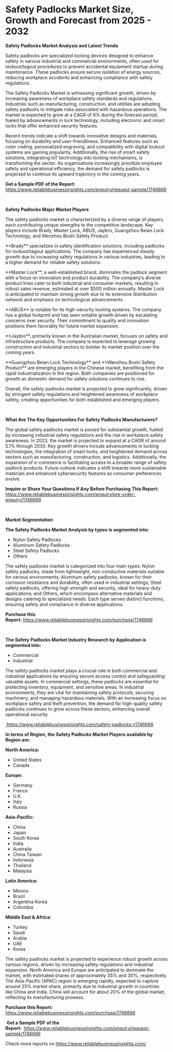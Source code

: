 <p><h1>Safety Padlocks Market Size, Growth and Forecast from 2025 - 2032</h1></p><p><strong>Safety Padlocks Market Analysis and Latest Trends</strong></p>
<p><p>Safety padlocks are specialized locking devices designed to enhance safety in various industrial and commercial environments, often used for lockout/tagout procedures to prevent accidental equipment startup during maintenance. These padlocks ensure secure isolation of energy sources, reducing workplace accidents and enhancing compliance with safety regulations.</p><p>The Safety Padlocks Market is witnessing significant growth, driven by increasing awareness of workplace safety standards and regulations. Industries such as manufacturing, construction, and utilities are adopting safety padlocks to mitigate risks associated with hazardous operations. The market is expected to grow at a CAGR of 9% during the forecast period, fueled by advancements in lock technology, including electronic and smart locks that offer enhanced security features.</p><p>Recent trends indicate a shift towards innovative designs and materials, focusing on durability and user-friendliness. Enhanced features such as color coding, personalized engraving, and compatibility with digital lockout systems are gaining popularity. Additionally, the rise of smart safety solutions, integrating IoT technology into locking mechanisms, is transforming the sector. As organizations increasingly prioritize employee safety and operational efficiency, the demand for safety padlocks is projected to continue its upward trajectory in the coming years.</p></p>
<p><strong>Get a Sample PDF of the Report:&nbsp;</strong> <a href="https://www.reliablebusinessinsights.com/enquiry/request-sample/1746666?utm_campaign=97&utm_medium=2&utm_source=Github&utm_content=ia&utm_term=07022025&utm_id=safety-padlocks">https://www.reliablebusinessinsights.com/enquiry/request-sample/1746666</a></p>
<p>&nbsp;</p>
<p><strong>Safety Padlocks Major Market Players</strong></p>
<p><p>The safety padlocks market is characterized by a diverse range of players, each contributing unique strengths to the competitive landscape. Key players include Brady, Master Lock, ABUS, Jaybro, Guangzhou Beian Lock Technology, and Wenzhou Boshi Safety Product.</p><p>**Brady** specializes in safety identification solutions, including padlocks for lockout/tagout applications. The company has experienced steady growth due to increasing safety regulations in various industries, leading to a higher demand for reliable safety solutions.</p><p>**Master Lock**, a well-established brand, dominates the padlock segment with a focus on innovation and product durability. The company’s diverse product lines cater to both industrial and consumer markets, resulting in robust sales revenue, estimated at over $500 million annually. Master Lock is anticipated to maintain strong growth due to its extensive distribution network and emphasis on technological advancements.</p><p>**ABUS** is notable for its high-security locking systems. The company has a global footprint and has seen notable growth driven by escalating concerns over security. Their commitment to quality and innovation positions them favorably for future market expansion.</p><p>**Jaybro**, primarily known in the Australian market, focuses on safety and infrastructure products. The company is expected to leverage growing construction and industrial sectors to bolster its market position over the coming years.</p><p>**Guangzhou Beian Lock Technology** and **Wenzhou Boshi Safety Product** are emerging players in the Chinese market, benefiting from the rapid industrialization in the region. Both companies are positioned for growth as domestic demand for safety solutions continues to rise.</p><p>Overall, the safety padlocks market is projected to grow significantly, driven by stringent safety regulations and heightened awareness of workplace safety, creating opportunities for both established and emerging players.</p></p>
<p>&nbsp;</p>
<p><strong>What Are The Key Opportunities For Safety Padlocks Manufacturers?</strong></p>
<p><p>The global safety padlocks market is poised for substantial growth, fueled by increasing industrial safety regulations and the rise in workplace safety awareness. In 2023, the market is projected to expand at a CAGR of around 5.1% through 2030. Key growth drivers include advancements in locking technologies, the integration of smart locks, and heightened demand across sectors such as manufacturing, construction, and logistics. Additionally, the expansion of e-commerce is facilitating access to a broader range of safety padlock products. Future outlook indicates a shift towards more sustainable materials and enhanced cybersecurity features as consumer preferences evolve.</p></p>
<p><strong>Inquire or Share Your Questions If Any Before Purchasing This Report:</strong> <a href="https://www.reliablebusinessinsights.com/enquiry/pre-order-enquiry/1746666?utm_campaign=97&utm_medium=2&utm_source=Github&utm_content=ia&utm_term=07022025&utm_id=safety-padlocks">https://www.reliablebusinessinsights.com/enquiry/pre-order-enquiry/1746666</a></p>
<p>&nbsp;</p>
<p><strong>Market Segmentation</strong></p>
<p><strong>The Safety Padlocks Market Analysis by types is segmented into:</strong></p>
<p><ul><li>Nylon Safety Padlocks</li><li>Aluminum Safety Padlocks</li><li>Steel Safety Padlocks</li><li>Others</li></ul></p>
<p><p>The safety padlocks market is categorized into four main types: Nylon safety padlocks, made from lightweight, non-conductive materials suitable for various environments; Aluminum safety padlocks, known for their corrosion resistance and durability, often used in industrial settings; Steel safety padlocks, offering high strength and security, ideal for heavy-duty applications; and Others, which encompass alternative materials and designs catering to specialized needs. Each type serves distinct functions, ensuring safety and compliance in diverse applications.</p></p>
<p><strong>Purchase this Report:&nbsp;</strong><a href="https://www.reliablebusinessinsights.com/purchase/1746666?utm_campaign=97&utm_medium=2&utm_source=Github&utm_content=ia&utm_term=07022025&utm_id=safety-padlocks">https://www.reliablebusinessinsights.com/purchase/1746666</a></p>
<p>&nbsp;</p>
<p><strong>The Safety Padlocks Market Industry Research by Application is segmented into:</strong></p>
<p><ul><li>Commercial</li><li>Industrial</li></ul></p>
<p><p>The safety padlocks market plays a crucial role in both commercial and industrial applications by ensuring secure access control and safeguarding valuable assets. In commercial settings, these padlocks are essential for protecting inventory, equipment, and sensitive areas. In industrial environments, they are vital for maintaining safety protocols, securing machinery, and managing hazardous materials. With an increasing focus on workplace safety and theft prevention, the demand for high-quality safety padlocks continues to grow across these sectors, enhancing overall operational security.</p></p>
<p><a href="https://www.reliablebusinessinsights.com/safety-padlocks-r1746666?utm_campaign=97&utm_medium=2&utm_source=Github&utm_content=ia&utm_term=07022025&utm_id=safety-padlocks">&nbsp;https://www.reliablebusinessinsights.com/safety-padlocks-r1746666</a></p>
<p><strong>In terms of Region, the Safety Padlocks Market Players available by Region are:</strong></p>
<p>
    <p> <strong> North America: </strong>
        <ul>
            <li>United States</li>
            <li>Canada</li>
        </ul>
        </p> 
    <p> <strong> Europe: </strong>
        <ul>
            <li>Germany</li>
            <li>France</li>
            <li>U.K.</li>
            <li>Italy</li>
            <li>Russia</li>
        </ul>
        </p> 
    <p> <strong> Asia-Pacific: </strong>
        <ul>
            <li>China</li>
            <li>Japan</li>
            <li>South Korea</li>
            <li>India</li>
            <li>Australia</li>
            <li>China Taiwan</li>
            <li>Indonesia</li>
            <li>Thailand</li>
            <li>Malaysia</li>
        </ul>
        </p> 
    <p> <strong> Latin America: </strong>
        <ul>
            <li>Mexico</li>
            <li>Brazil</li>
            <li>Argentina Korea</li>
            <li>Colombia</li>
        </ul>
        </p> 
    <p> <strong> Middle East & Africa: </strong>
        <ul>
            <li>Turkey</li>
            <li>Saudi</li>
            <li>Arabia</li>
            <li>UAE</li>
            <li>Korea</li>
        </ul>
    </p>
    </p>
<p><p>The safety padlocks market is projected to experience robust growth across various regions, driven by increasing safety regulations and industrial expansion. North America and Europe are anticipated to dominate the market, with estimated shares of approximately 35% and 30%, respectively. The Asia-Pacific (APAC) region is emerging rapidly, expected to capture around 25% market share, primarily due to industrial growth in countries like China and India. China will account for about 20% of the global market, reflecting its manufacturing prowess.</p></p>
<p><strong>Purchase this Report: </strong><a href="https://www.reliablebusinessinsights.com/purchase/1746666?utm_campaign=97&utm_medium=2&utm_source=Github&utm_content=ia&utm_term=07022025&utm_id=safety-padlocks">https://www.reliablebusinessinsights.com/purchase/1746666</a></p>
<p>&nbsp;<strong>Get a Sample PDF of the Report:&nbsp;&nbsp;</strong><a href="https://www.reliablebusinessinsights.com/enquiry/request-sample/1746666?utm_campaign=97&utm_medium=2&utm_source=Github&utm_content=ia&utm_term=07022025&utm_id=safety-padlocks">https://www.reliablebusinessinsights.com/enquiry/request-sample/1746666</a></p>
<p><strong></strong></p>
<p>Check more reports on <a href="https://www.reliablebusinessinsights.com/?utm_campaign=97&utm_medium=2&utm_source=Github&utm_content=ia&utm_term=07022025&utm_id=safety-padlocks">https://www.reliablebusinessinsights.com/</a></p>
